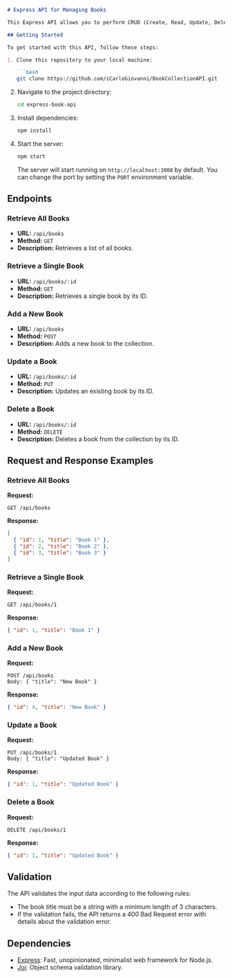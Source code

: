 ```markdown
# Express API for Managing Books

This Express API allows you to perform CRUD (Create, Read, Update, Delete) operations on a collection of books. It provides endpoints for managing books such as retrieving all books, retrieving a single book by its ID, adding a new book, updating an existing book, and deleting a book.

## Getting Started

To get started with this API, follow these steps:

1. Clone this repository to your local machine:

   ```bash
   git clone https://github.com/iCarloGiovanni/BookCollectionAPI.git
   ```

2. Navigate to the project directory:

   ```bash
   cd express-book-api
   ```

3. Install dependencies:

   ```bash
   npm install
   ```

4. Start the server:

   ```bash
   npm start
   ```

   The server will start running on `http://localhost:3000` by default. You can change the port by setting the `PORT` environment variable.

## Endpoints

### Retrieve All Books

- **URL:** `/api/books`
- **Method:** `GET`
- **Description:** Retrieves a list of all books.

### Retrieve a Single Book

- **URL:** `/api/books/:id`
- **Method:** `GET`
- **Description:** Retrieves a single book by its ID.

### Add a New Book

- **URL:** `/api/books`
- **Method:** `POST`
- **Description:** Adds a new book to the collection.

### Update a Book

- **URL:** `/api/books/:id`
- **Method:** `PUT`
- **Description:** Updates an existing book by its ID.

### Delete a Book

- **URL:** `/api/books/:id`
- **Method:** `DELETE`
- **Description:** Deletes a book from the collection by its ID.

## Request and Response Examples

### Retrieve All Books

**Request:**
```
GET /api/books
```

**Response:**
```json
[
  { "id": 1, "title": "Book 1" },
  { "id": 2, "title": "Book 2" },
  { "id": 3, "title": "Book 3" }
]
```

### Retrieve a Single Book

**Request:**
```
GET /api/books/1
```

**Response:**
```json
{ "id": 1, "title": "Book 1" }
```

### Add a New Book

**Request:**
```
POST /api/books
Body: { "title": "New Book" }
```

**Response:**
```json
{ "id": 4, "title": "New Book" }
```

### Update a Book

**Request:**
```
PUT /api/books/1
Body: { "title": "Updated Book" }
```

**Response:**
```json
{ "id": 1, "title": "Updated Book" }
```

### Delete a Book

**Request:**
```
DELETE /api/books/1
```

**Response:**
```json
{ "id": 1, "title": "Updated Book" }
```

## Validation

The API validates the input data according to the following rules:

- The book title must be a string with a minimum length of 3 characters.
- If the validation fails, the API returns a 400 Bad Request error with details about the validation error.

## Dependencies

- [Express](https://www.npmjs.com/package/express): Fast, unopinionated, minimalist web framework for Node.js.
- [Joi](https://www.npmjs.com/package/joi): Object schema validation library.

```
